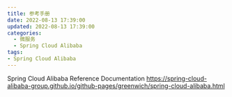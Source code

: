 ```yaml
---
title: 参考手册
date: 2022-08-13 17:39:00
updated: 2022-08-13 17:39:00
categories:
  - 微服务
  - Spring Cloud Alibaba
tags:
- Spring Cloud Alibaba
---
```


Spring Cloud Alibaba Reference Documentation
<https://spring-cloud-alibaba-group.github.io/github-pages/greenwich/spring-cloud-alibaba.html>
